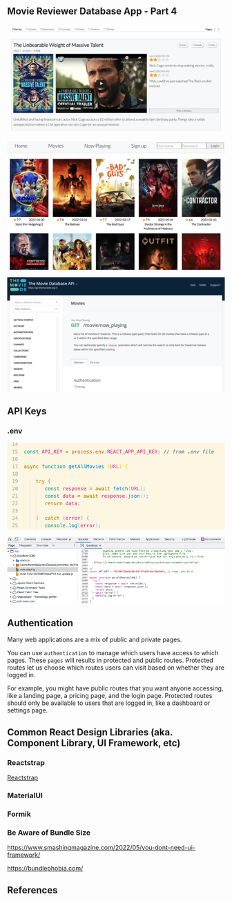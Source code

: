 ## Movie Reviewer Database App - Part 4

![Pagination](images/pagination.png)

![What's Playing](images/now-playing.png)

![IMDB](images/IMDB-api-now-playing.png)

## API Keys



### .env



![env file](images/env.png)


![bundle file](images/bundle.png)

## Authentication 

Many web applications are a mix of public and private pages. 

You can use `authentication` to manage which users have access to which pages.  These `pages` will results in protected and public routes. Protected routes let us choose which routes users can visit based on whether they are logged in. 

For example, you might have public routes that you want anyone accessing, like a landing page, a pricing page, and the login page. Protected routes should only be available to users that are logged in, like a dashboard or settings page.



## Common React Design Libraries (aka. Component Library, UI Framework, etc)

### Reactstrap

<a href="https://www.npmjs.com/package/reactstrap">Reactstrap</a>

### MaterialUI

### Formik

### Be Aware of Bundle Size

https://www.smashingmagazine.com/2022/05/you-dont-need-ui-framework/

https://bundlephobia.com/




## References
